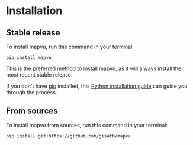 # Installation

## Stable release

To install mapvu, run this command in your terminal:

```
pip install mapvu
```

This is the preferred method to install mapvu, as it will always install the most recent stable release.

If you don't have [pip](https://pip.pypa.io) installed, this [Python installation guide](http://docs.python-guide.org/en/latest/starting/installation/) can guide you through the process.

## From sources

To install mapvu from sources, run this command in your terminal:

```
pip install git+https://github.com/gisatb/mapvu
```
